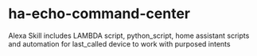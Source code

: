 # ha-echo-command-center
Alexa Skill includes LAMBDA script, python_script, home assistant scripts and automation for last_called device to work with purposed intents
